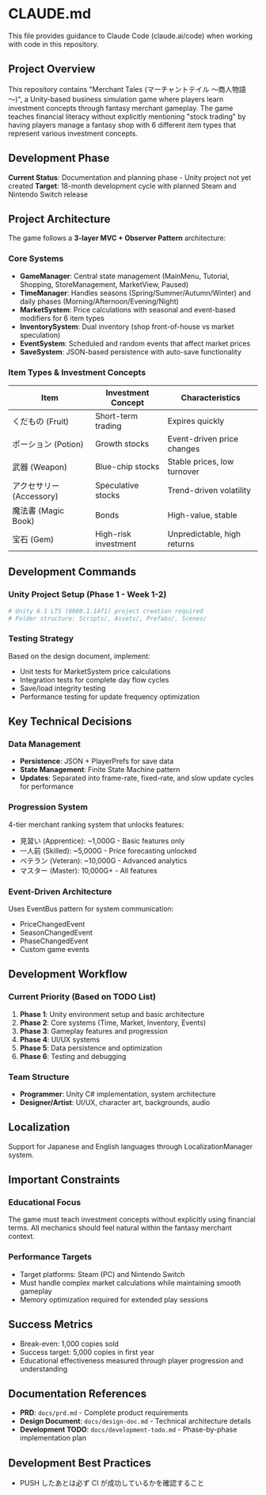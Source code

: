 # CLAUDE.md

This file provides guidance to Claude Code (claude.ai/code) when working with code in this repository.

## Project Overview

This repository contains "Merchant Tales (マーチャントテイル ～商人物語～)", a Unity-based business simulation game where players learn investment concepts through fantasy merchant gameplay. The game teaches financial literacy without explicitly mentioning "stock trading" by having players manage a fantasy shop with 6 different item types that represent various investment concepts.

## Development Phase

**Current Status**: Documentation and planning phase - Unity project not yet created
**Target**: 18-month development cycle with planned Steam and Nintendo Switch release

## Project Architecture

The game follows a **3-layer MVC + Observer Pattern** architecture:

### Core Systems

- **GameManager**: Central state management (MainMenu, Tutorial, Shopping, StoreManagement, MarketView, Paused)
- **TimeManager**: Handles seasons (Spring/Summer/Autumn/Winter) and daily phases (Morning/Afternoon/Evening/Night)
- **MarketSystem**: Price calculations with seasonal and event-based modifiers for 6 item types
- **InventorySystem**: Dual inventory (shop front-of-house vs market speculation)
- **EventSystem**: Scheduled and random events that affect market prices
- **SaveSystem**: JSON-based persistence with auto-save functionality

### Item Types & Investment Concepts

| Item                     | Investment Concept   | Characteristics             |
| ------------------------ | -------------------- | --------------------------- |
| くだもの (Fruit)         | Short-term trading   | Expires quickly             |
| ポーション (Potion)      | Growth stocks        | Event-driven price changes  |
| 武器 (Weapon)            | Blue-chip stocks     | Stable prices, low turnover |
| アクセサリー (Accessory) | Speculative stocks   | Trend-driven volatility     |
| 魔法書 (Magic Book)      | Bonds                | High-value, stable          |
| 宝石 (Gem)               | High-risk investment | Unpredictable, high returns |

## Development Commands

### Unity Project Setup (Phase 1 - Week 1-2)

```bash
# Unity 6.1 LTS (6000.1.14f1) project creation required
# Folder structure: Scripts/, Assets/, Prefabs/, Scenes/
```

### Testing Strategy

Based on the design document, implement:

- Unit tests for MarketSystem price calculations
- Integration tests for complete day flow cycles
- Save/load integrity testing
- Performance testing for update frequency optimization

## Key Technical Decisions

### Data Management

- **Persistence**: JSON + PlayerPrefs for save data
- **State Management**: Finite State Machine pattern
- **Updates**: Separated into frame-rate, fixed-rate, and slow update cycles for performance

### Progression System

4-tier merchant ranking system that unlocks features:

- 見習い (Apprentice): ~1,000G - Basic features only
- 一人前 (Skilled): ~5,000G - Price forecasting unlocked
- ベテラン (Veteran): ~10,000G - Advanced analytics
- マスター (Master): 10,000G+ - All features

### Event-Driven Architecture

Uses EventBus pattern for system communication:

- PriceChangedEvent
- SeasonChangedEvent
- PhaseChangedEvent
- Custom game events

## Development Workflow

### Current Priority (Based on TODO List)

1. **Phase 1**: Unity environment setup and basic architecture
2. **Phase 2**: Core systems (Time, Market, Inventory, Events)
3. **Phase 3**: Gameplay features and progression
4. **Phase 4**: UI/UX systems
5. **Phase 5**: Data persistence and optimization
6. **Phase 6**: Testing and debugging

### Team Structure

- **Programmer**: Unity C# implementation, system architecture
- **Designer/Artist**: UI/UX, character art, backgrounds, audio

## Localization

Support for Japanese and English languages through LocalizationManager system.

## Important Constraints

### Educational Focus

The game must teach investment concepts without explicitly using financial terms. All mechanics should feel natural within the fantasy merchant context.

### Performance Targets

- Target platforms: Steam (PC) and Nintendo Switch
- Must handle complex market calculations while maintaining smooth gameplay
- Memory optimization required for extended play sessions

## Success Metrics

- Break-even: 1,000 copies sold
- Success target: 5,000 copies in first year
- Educational effectiveness measured through player progression and understanding

## Documentation References

- **PRD**: `docs/prd.md` - Complete product requirements
- **Design Document**: `docs/design-doc.md` - Technical architecture details
- **Development TODO**: `docs/development-todo.md` - Phase-by-phase implementation plan

## Development Best Practices

- PUSH したあとは必ず CI が成功しているかを確認すること
